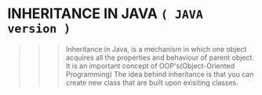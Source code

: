 # INHERITANCE IN JAVA `( JAVA version )`

>>> Inheritance in Java, is a mechanism in which one object acquires
>>> all the properties and behaviour of parent object. It is an important concept of OOP's(Object-Oriented Programming)
>>> The idea behind inheritance is that you can create new class that are built upon exisiting classes.